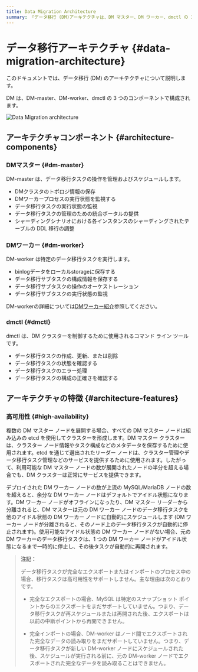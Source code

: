 ```yaml
---
title: Data Migration Architecture
summary: 「データ移行 (DM)アーキテクチャは、DM マスター、DM ワーカー、dmctl の 3 つのコンポーネントで構成されています。DM マスターはデータ移行タスクを管理し、DM ワーカーは特定のタスクを実行し、dmctl はクラスター制御用のコマンド ライン ツールです。高可用性は、複数の DM マスター ノードと自動タスク スケジューリングによって実現されます。完全なエクスポートおよびインポート タスクは、MySQL と DM ワーカーの制限により、高可用性をサポートしていません。」
---
```


# データ移行アーキテクチャ {#data-migration-architecture}

このドキュメントでは、データ移行 (DM) のアーキテクチャについて説明します。

DM は、DM-master、DM-worker、dmctl の 3 つのコンポーネントで構成されます。

![Data Migration architecture](/media/dm/dm-architecture-2.0.png)

## アーキテクチャコンポーネント {#architecture-components}

### DMマスター {#dm-master}

DM-master は、データ移行タスクの操作を管理およびスケジュールします。

-   DMクラスタのトポロジ情報の保存
-   DMワーカープロセスの実行状態を監視する
-   データ移行タスクの実行状態の監視
-   データ移行タスクの管理のための統合ポータルの提供
-   シャーディングシナリオにおける各インスタンスのシャーディングされたテーブルの DDL 移行の調整

### DMワーカー {#dm-worker}

DM-worker は特定のデータ移行タスクを実行します。

-   binlogデータをローカルstorageに保存する
-   データ移行サブタスクの構成情報を保存する
-   データ移行サブタスクの操作のオーケストレーション
-   データ移行サブタスクの実行状態の監視

DM-workerの詳細については[DMワーカー紹介](/dm/dm-worker-intro.md)参照してください。

### dmctl {#dmctl}

dmctl は、DM クラスターを制御するために使用されるコマンド ライン ツールです。

-   データ移行タスクの作成、更新、または削除
-   データ移行タスクの状態を確認する
-   データ移行タスクのエラー処理
-   データ移行タスクの構成の正確さを確認する

## アーキテクチャの特徴 {#architecture-features}

### 高可用性 {#high-availability}

複数の DM マスター ノードを展開する場合、すべての DM マスター ノードは組み込みの etcd を使用してクラスターを形成します。DM マスター クラスターは、クラスター ノード情報やタスク構成などのメタデータを保存するために使用されます。etcd を通じて選出されたリーダー ノードは、クラスター管理やデータ移行タスク管理などのサービスを提供するために使用されます。したがって、利用可能な DM マスター ノードの数が展開されたノードの半分を超える場合でも、DM クラスターは正常にサービスを提供できます。

デプロイされた DM ワーカー ノードの数が上流の MySQL/MariaDB ノードの数を超えると、余分な DM ワーカー ノードはデフォルトでアイドル状態になります。DM ワーカー ノードがオフラインになったり、DM マスター リーダーから分離されると、DM マスターは元の DM ワーカー ノードのデータ移行タスクを他のアイドル状態の DM ワーカー ノードに自動的にスケジュールします (DM ワーカー ノードが分離されると、そのノード上のデータ移行タスクが自動的に停止されます)。使用可能なアイドル状態の DM ワーカー ノードがない場合、元の DM ワーカーのデータ移行タスクは、1 つの DM ワーカー ノードがアイドル状態になるまで一時的に停止し、その後タスクが自動的に再開されます。

> **注記：**
>
> データ移行タスクが完全なエクスポートまたはインポートのプロセス中の場合、移行タスクは高可用性をサポートしません。主な理由は次のとおりです。
>
> -   完全なエクスポートの場合、MySQL は特定のスナップショット ポイントからのエクスポートをまだサポートしていません。つまり、データ移行タスクが再スケジュールまたは再開された後、エクスポートは以前の中断ポイントから再開できません。
>
> -   完全インポートの場合、DM-worker はノード間でエクスポートされた完全なデータの読み取りをまだサポートしていません。つまり、データ移行タスクが新しい DM-worker ノードにスケジュールされた後、スケジュールが実行される前に、元の DM-worker ノードでエクスポートされた完全なデータを読み取ることはできません。
